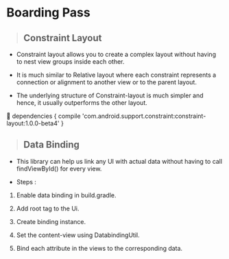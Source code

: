 # Boarding Pass


> ## Constraint Layout 

- Constraint layout allows you to create a complex layout without having to nest view groups inside each other.

- It is much similar to Relative layout where each constraint represents a connection or alignment to another view or to the parent layout.

- The underlying structure of Constraint-layout is much simpler and hence, it usually outperforms the other layout.  
 

:pushpin: dependencies {
         compile 'com.android.support.constraint:constraint-layout:1.0.0-beta4'
 }




> ## Data Binding

- This library can help us link any UI with actual data without having to call findViewById() for every view.

- Steps : 

1. Enable data binding in build.gradle.

2. Add <layout> root tag to the Ui.

3. Create binding instance.

4. Set the content-view using DatabindingUtil.

5. Bind each attribute in the views to the corresponding data.
